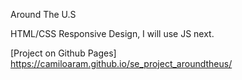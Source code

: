 Around The U.S

HTML/CSS Responsive Design, I will use JS next.

[Project on Github Pages]
https://camiloaram.github.io/se_project_aroundtheus/
